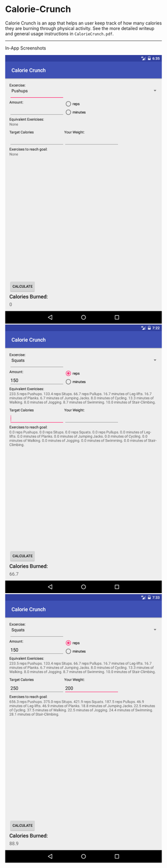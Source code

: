 # Calorie-Crunch

Calorie Crunch is an app that helps an user keep track of how many calories they are burning through physical activity. See the more detailed writeup and general usage instructions in `CalorieCrunch.pdf`.

<hr>

In-App Screenshots

![Alt text](Start1.png)<br>
![Alt text](calculate1.png)<br>
![Alt text](calculate2.png)
